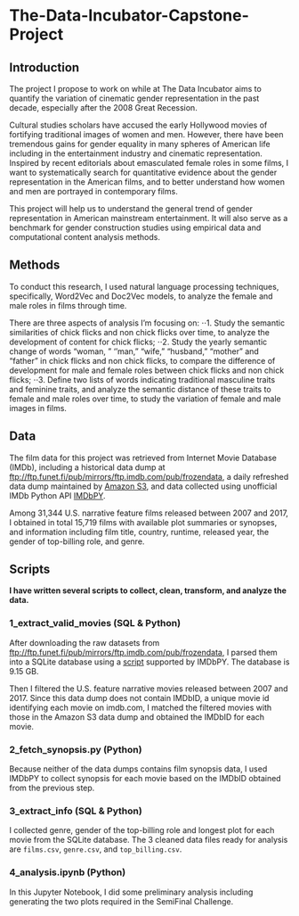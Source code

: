 # The-Data-Incubator-Capstone-Project

## Introduction
The project I propose to work on while at The Data Incubator aims to quantify the variation of cinematic gender representation in the past decade, especially after the 2008 Great Recession.

Cultural studies scholars have accused the early Hollywood movies of fortifying traditional images of women and men. However, there have been tremendous gains for gender equality in many spheres of American life including in the entertainment industry and cinematic representation. Inspired by recent editorials about emasculated female roles in some films, I want to systematically search for quantitative evidence about the gender representation in the American films, and to better understand how women and men are portrayed in contemporary films.

This project will help us to understand the general trend of gender representation in American mainstream entertainment. It will also serve as a benchmark for gender construction studies using empirical data and computational content analysis methods.

## Methods
To conduct this research, I used natural language processing techniques, specifically, Word2Vec and Doc2Vec models, to analyze the female and male roles in films through time.

There are three aspects of analysis I’m focusing on: 
⋅⋅1. Study the semantic similarities of chick flicks and non chick flicks over time, to analyze the development of content for chick flicks; 
⋅⋅2. Study the yearly semantic change of words “woman, ” ‘’man,” “wife,” “husband,” “mother” and “father” in chick flicks and non chick flicks, to compare the difference of development for male and female roles between chick flicks and non chick flicks;
⋅⋅3. Define two lists of words indicating traditional masculine traits and feminine traits, and analyze the semantic distance of these traits to female and male roles over time, to study the variation of female and male images in films.

## Data
The film data for this project was retrieved from Internet Movie Database (IMDb), including a historical data dump at ftp://ftp.funet.fi/pub/mirrors/ftp.imdb.com/pub/frozendata, a daily refreshed data dump maintained by [Amazon S3](https://datasets.imdbws.com/), and data collected using unofficial IMDb Python API [IMDbPY](https://imdbpy.sourceforge.io/). 

Among 31,344 U.S. narrative feature films released between 2007 and 2017, I obtained in total 15,719 films with available plot summaries or synopses, and information including film title, country, runtime, released year, the gender of top-billing role, and genre.

## Scripts
**I have written several scripts to collect, clean, transform, and analyze the data.**

### 1_extract_valid_movies (SQL & Python)
After downloading the raw datasets from ftp://ftp.funet.fi/pub/mirrors/ftp.imdb.com/pub/frozendata, I parsed them into a SQLite database using a [script](https://github.com/alberanid/imdbpy/blob/master/bin/imdbpy2sql.py) supported by IMDbPY. The database is 9.15 GB.

Then I filtered the U.S. feature narrative movies released between 2007 and 2017. Since this data dump does not contain IMDbID, a unique movie id identifying each movie on imdb.com, I matched the filtered movies with those in the Amazon S3 data dump and obtained the IMDbID for each movie.

### 2_fetch_synopsis.py (Python)
Because neither of the data dumps contains film synopsis data, I used IMDbPY to collect synopsis for each movie based on the IMDbID obtained from the previous step.

### 3_extract_info (SQL & Python)
I collected genre, gender of the top-billing role and longest plot for each movie from the SQLite database. The 3 cleaned data files ready for analysis are `films.csv`, `genre.csv`, and `top_billing.csv`.

### 4_analysis.ipynb (Python)
In this Jupyter Notebook, I did some preliminary analysis including generating the two plots required in the SemiFinal Challenge.
